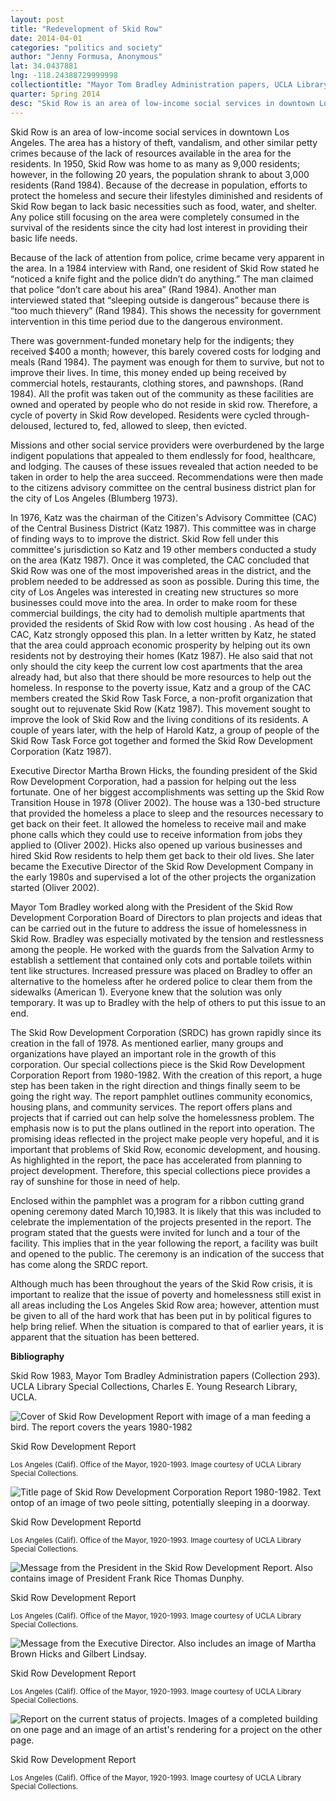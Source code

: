 ```yaml
---
layout: post
title: "Redevelopment of Skid Row"
date: 2014-04-01
categories: "politics and society"
author: "Jenny Formusa, Anonymous"
lat: 34.0437881
lng: -118.24388729999998
collectiontitle: "Mayor Tom Bradley Administration papers, UCLA Library Special Collections"
quarter: Spring 2014
desc: "Skid Row is an area of low-income social services in downtown Los Angeles. The area has a history of theft, vandalism, and other similar petty crimes because of the lack of resources available in the area for the residents. In 1950, Skid Row was home to as many as 9,000 residents; however, in the following 20 years, the population shrank to about 3,000 residents (Rand 1984). Because of the decrease in population, efforts to protect the homeless and secure their lifestyles diminished and residents of Skid Row began to lack basic necessities such as food, water, and shelter. Any police still focusing on the area were completely consumed in the survival of the residents since the city had lost interest in providing their basic life needs."
---
```

Skid Row is an area of low-income social services in downtown Los Angeles. The area has a history of theft, vandalism, and other similar petty crimes because of the lack of resources available in the area for the residents. In 1950, Skid Row was home to as many as 9,000 residents; however, in the following 20 years, the population shrank to about 3,000 residents (Rand 1984). Because of the decrease in population, efforts to protect the homeless and secure their lifestyles diminished and residents of Skid Row began to lack basic necessities such as food, water, and shelter. Any police still focusing on the area were completely consumed in the survival of the residents since the city had lost interest in providing their basic life needs.

Because of the lack of attention from police, crime became very apparent in the area. In a 1984 interview with Rand, one resident of Skid Row stated he “noticed a knife fight and the police didn’t do anything.” The man claimed that police “don’t care about his area” (Rand 1984). Another man interviewed stated that “sleeping outside is dangerous” because there is “too much thievery” (Rand 1984). This shows the necessity for government intervention in this time period due to the dangerous environment.

There was government-funded monetary help for the indigents; they received $400 a month; however, this barely covered costs for lodging and meals (Rand 1984). The payment was enough for them to survive, but not to improve their lives. In time, this money ended up being received by commercial hotels, restaurants, clothing stores, and pawnshops. (Rand 1984). All the profit was taken out of the community as these facilities are owned and operated by people who do not reside in skid row. Therefore, a cycle of poverty in Skid Row developed. Residents were cycled through- deloused, lectured to, fed, allowed to sleep, then evicted.

Missions and other social service providers were overburdened by the large indigent populations that appealed to them endlessly for food, healthcare, and lodging. The causes of these issues revealed that action needed to be taken in order to help the area succeed. Recommendations were then made to the citizens advisory committee on the central business district plan for the city of Los Angeles (Blumberg 1973).

In 1976, Katz was the chairman of the Citizen's Advisory Committee (CAC) of the Central Business District (Katz 1987). This committee was in charge of finding ways to to improve the district. Skid Row fell under this committee's jurisdiction so Katz and 19 other members conducted a study on the area (Katz 1987). Once it was completed, the CAC concluded that Skid Row was one of the most impoverished areas in the district, and the problem needed to be addressed as soon as possible. During this time, the city of Los Angeles was interested in creating new structures so more businesses could move into the area. In order to make room for these commercial buildings, the city had to demolish multiple apartments that provided the residents of Skid Row with low cost housing . As head of the CAC, Katz strongly opposed this plan. In a letter written by Katz, he stated that the area could approach economic prosperity by helping out its own residents not by destroying their homes (Katz 1987). He also said that not only should the city keep the current low cost apartments that the area already had, but also that there should be more resources to help out the homeless. In response to the poverty issue, Katz and a group of the CAC members created the Skid Row Task Force, a non-profit organization that sought out to rejuvenate Skid Row (Katz 1987). This movement sought to improve the look of Skid Row and the living conditions of its residents. A couple of years later, with the help of Harold Katz, a group of people of the Skid Row Task Force got together and formed the Skid Row Development Corporation (Katz 1987).

Executive Director Martha Brown Hicks, the founding president of the Skid Row Development Corporation, had a passion for helping out the less fortunate. One of her biggest accomplishments was setting up the Skid Row Transition House in 1978 (Oliver 2002). The house was a 130-bed structure that provided the homeless a place to sleep and the resources necessary to get back on their feet. It allowed the homeless to receive mail and make phone calls which they could use to receive information from jobs they applied to (Oliver 2002). Hicks also opened up various businesses and hired Skid Row residents to help them get back to their old lives. She later became the Executive Director of the Skid Row Development Company in the early 1980s and supervised a lot of the other projects the organization started (Oliver 2002).

Mayor Tom Bradley worked along with the President of the Skid Row Development Corporation Board of Directors to plan projects and ideas that can be carried out in the future to address the issue of homelessness in Skid Row. Bradley was especially motivated by the tension and restlessness among the people. He worked with the guards from the Salvation Army to establish a settlement that contained only cots and portable toilets within tent like structures. Increased pressure was placed on Bradley to offer an alternative to the homeless after he ordered police to clear them from the sidewalks (American 1). Everyone knew that the solution was only temporary. It was up to Bradley with the help of others to put this issue to an end.

The Skid Row Development Corporation (SRDC) has grown rapidly since its creation in the fall of 1978. As mentioned earlier, many groups and organizations have played an important role in the growth of this corporation. Our special collections piece is the Skid Row Development Corporation Report from 1980-1982. With the creation of this report, a huge step has been taken in the right direction and things finally seem to be going the right way. The report pamphlet outlines community economics, housing plans, and community services. The report offers plans and projects that if carried out can help solve the homelessness problem. The emphasis now is to put the plans outlined in the report into operation. The promising ideas reflected in the project make people very hopeful, and it is important that problems of Skid Row, economic development, and housing. As highlighted in the report, the pace has accelerated from planning to project development. Therefore, this special collections piece provides a ray of sunshine for those in need of help.

Enclosed within the pamphlet was a program for a ribbon cutting grand opening ceremony dated March 10,1983. It is likely that this was included to celebrate the implementation of the projects presented in the report. The program stated that the guests were invited for lunch and a tour of the facility. This implies that in the year following the report, a facility was built and opened to the public. The ceremony is an indication of the success that has come along the SRDC report.

Although much has been throughout the years of the Skid Row crisis, it is important to realize that the issue of poverty and homelessness still exist in all areas including the Los Angeles Skid Row area; however, attention must be given to all of the hard work that has been put in by political figures to help bring relief. When the situation is compared to that of earlier years, it is apparent that the situation has been bettered.


**Bibliography**

Skid Row 1983, Mayor Tom Bradley Administration papers (Collection 293). UCLA Library Special Collections, Charles E. Young Research Library, UCLA.


<img src='../images/skid_row_dev_1.jpg' alt='Cover of Skid Row Development Report with image of a man feeding a bird. The report covers the years 1980-1982'>
<figcaption><p>Skid Row Development Report</p><p><small>Los Angeles (Calif). Office of the Mayor, 1920-1993. Image courtesy of UCLA Library Special Collections.</small></p>
<img src='../images/skid_row_dev_2.jpg' alt='Title page of Skid Row Development Corporation Report 1980-1982. Text ontop of an image of two peole sitting, potentially sleeping in a doorway.'>
<figcaption><p>Skid Row Development Reportd</p><p><small>Los Angeles (Calif). Office of the Mayor, 1920-1993. Image courtesy of UCLA Library Special Collections.</small></p>
<img src='../images/skid_row_dev_3.jpg' alt='Message from the President in the Skid Row Development Report. Also contains image of President Frank Rice Thomas Dunphy.'>
<figcaption><p>Skid Row Development Report</p><p><small>Los Angeles (Calif). Office of the Mayor, 1920-1993. Image courtesy of UCLA Library Special Collections.</small></p>
<img src='../images/skid_row_dev_4.jpg' alt='Message from the Executive Director. Also includes an image of Martha Brown Hicks and Gilbert Lindsay.'>
<figcaption><p>Skid Row Development Report</p><p><small>Los Angeles (Calif). Office of the Mayor, 1920-1993. Image courtesy of UCLA Library Special Collections.</small></p>
<img src='../images/skid_row_dev_5.jpg' alt='Report on the current status of projects. Images of a completed building on one page and an image of an artist&#39;s rendering for a project on the other page.'>
<figcaption><p>Skid Row Development Report</p><p><small>Los Angeles (Calif). Office of the Mayor, 1920-1993. Image courtesy of UCLA Library Special Collections.</small></p>

